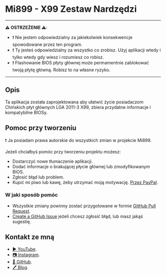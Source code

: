 ﻿# Mi899 - X99 Zestaw Nardzędzi

------------

**⚠️ OSTRZEŻENIE ⚠️**:

- ❗ Nie jestem odpowiedzialny za jakiekolwiek konsekwencje spowodowane przez ten program.
- ❗ Ty jesteś odpowiedzialny za wszystko co zrobisz. Użyj aplikacji wtedy i tylko wtedy gdy wiesz i rozumiesz co robisz.
- ❗ Flashowanie BIOS płyty głównej może permamentnie zablokować twoją płytę główną. Robisz to na własne ryzyko.

------------

## Opis

Ta aplikacja została zaprojektowana aby ułatwić życie posiadaczom Chińskich płyt głównych LGA 2011-3 X99, zbiera przydatne informacje i kompatybilne BIOSy.

## Pomoc przy tworzeniu

❗ Ja posiadam prawa autorskie do wszystkich zmian w projekcie Mi899.

Jeżeli chciałbyś pomóc przy tworzeniu projektu możesz:

- Dostarczyć nowe tłumaczenie aplikacji.
- Dodać informacje o brakującej płycie głównej lub zmodyfikowanym BIOS.
- Zgłosić błąd lub problem.
- Kupić mi piwo lub kawę, żeby utrzymać moją motywację. [Przez PayPal](https://www.paypal.com/cgi-bin/webscr?cmd=_s-xclick&hosted_button_id=LXN9NNXVF34M8&source=url).

### W jaki sposób pomóc

- Wszystkie zmiany powinny zostać przygotowane w formie [GitHub Pull Request](https://yangsu.github.io/pull-request-tutorial/#:~:text=What%20is%20a%20Pull%20Request,follow%2Dup%20commits%20if%20necessary.).
- [Create a GitHub Issue](https://github.com/miyconst/Mi899) jeżeli chcesz zgłosić błąd, lub masz jakąś sugestię.

## Kontakt ze mną

- [▶️ YouTube](https://www.youtube.com/c/Miyconst).
- [📷 Instagram](https://www.instagram.com/mi8.se/).
- [📜 GitHub](https://github.com/miyconst).
- [🖊️ Blog](https://www.miyconst.com/).